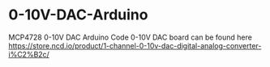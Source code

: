 # 0-10V-DAC-Arduino
MCP4728 0-10V DAC Arduino Code
0-10V DAC board can be found here
https://store.ncd.io/product/1-channel-0-10v-dac-digital-analog-converter-i%C2%B2c/
